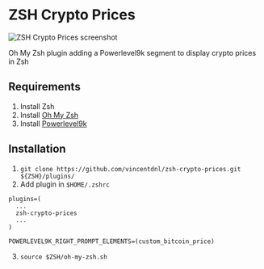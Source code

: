 # ZSH Crypto Prices

![ZSH Crypto Prices screenshot](screenshot.png)

Oh My Zsh plugin adding a Powerlevel9k segment to display crypto prices in Zsh

## Requirements

1. Install Zsh
2. Install [Oh My Zsh](https://ohmyz.sh/)
3. Install [Powerlevel9k](https://github.com/bhilburn/powerlevel9k)

## Installation

1. `git clone https://github.com/vincentdnl/zsh-crypto-prices.git ${ZSH}/plugins/`
2. Add plugin in `$HOME/.zshrc`
```
plugins=(
  ...
  zsh-crypto-prices
  ...
)

POWERLEVEL9K_RIGHT_PROMPT_ELEMENTS=(custom_bitcoin_price)
```
3. `source $ZSH/oh-my-zsh.sh`

